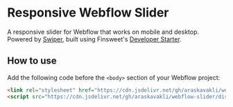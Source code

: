 # Responsive Webflow Slider

A responsive slider for Webflow that works on mobile and desktop. Powered by [Swiper](https://swiperjs.com/), built using Finsweet's [Developer Starter](https://github.com/finsweet/developer-starter).

## How to use

Add the following code before the `<body>` section of your Webflow project:

```html
<link rel="stylesheet" href="https://cdn.jsdelivr.net/gh/araskavakli/webflow-slider/dist/webflow-slider.min.css"/>
<script src="https://cdn.jsdelivr.net/gh/araskavakli/webflow-slider/dist/webflow-slider.min.js"></script>
```
